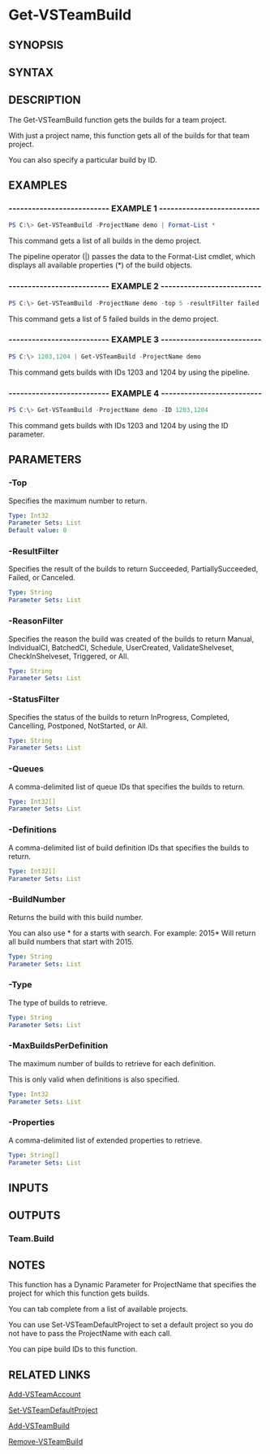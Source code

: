 <!-- #include "./common/header.md" -->

# Get-VSTeamBuild

## SYNOPSIS

<!-- #include "./synopsis/Get-VSTeamBuild.md" -->

## SYNTAX

## DESCRIPTION

The Get-VSTeamBuild function gets the builds for a team project.

With just a project name, this function gets all of the builds for that team project.

You can also specify a particular build by ID.

## EXAMPLES

### -------------------------- EXAMPLE 1 --------------------------

```PowerShell
PS C:\> Get-VSTeamBuild -ProjectName demo | Format-List *
```

This command gets a list of all builds in the demo project.

The pipeline operator (|) passes the data to the Format-List cmdlet, which
displays all available properties (*) of the build objects.

### -------------------------- EXAMPLE 2 --------------------------

```PowerShell
PS C:\> Get-VSTeamBuild -ProjectName demo -top 5 -resultFilter failed
```

This command gets a list of 5 failed builds in the demo project.

### -------------------------- EXAMPLE 3 --------------------------

```PowerShell
PS C:\> 1203,1204 | Get-VSTeamBuild -ProjectName demo
```

This command gets builds with IDs 1203 and 1204 by using the pipeline.

### -------------------------- EXAMPLE 4 --------------------------

```PowerShell
PS C:\> Get-VSTeamBuild -ProjectName demo -ID 1203,1204
```

This command gets builds with IDs 1203 and 1204 by using the ID parameter.

## PARAMETERS

<!-- #include "./params/projectName.md" -->

### -Top

Specifies the maximum number to return.

```yaml
Type: Int32
Parameter Sets: List
Default value: 0
```

### -ResultFilter

Specifies the result of the builds to return Succeeded, PartiallySucceeded, Failed, or Canceled.

```yaml
Type: String
Parameter Sets: List
```

### -ReasonFilter

Specifies the reason the build was created of the builds to return Manual, IndividualCI, BatchedCI, Schedule, UserCreated, ValidateShelveset, CheckInShelveset, Triggered, or All.

```yaml
Type: String
Parameter Sets: List
```

### -StatusFilter

Specifies the status of the builds to return InProgress, Completed, Cancelling, Postponed, NotStarted, or All.

```yaml
Type: String
Parameter Sets: List
```

### -Queues

A comma-delimited list of queue IDs that specifies the builds to return.

```yaml
Type: Int32[]
Parameter Sets: List
```

### -Definitions

A comma-delimited list of build definition IDs that specifies the builds to return.

```yaml
Type: Int32[]
Parameter Sets: List
```

### -BuildNumber

Returns the build with this build number.

You can also use * for a starts with search.
For example: 2015*
Will return all build numbers that start with 2015.

```yaml
Type: String
Parameter Sets: List
```

### -Type

The type of builds to retrieve.

```yaml
Type: String
Parameter Sets: List
```

### -MaxBuildsPerDefinition

The maximum number of builds to retrieve for each definition.

This is only valid when definitions is also specified.

```yaml
Type: Int32
Parameter Sets: List
```

### -Properties

A comma-delimited list of extended properties to retrieve.

```yaml
Type: String[]
Parameter Sets: List
```

<!-- #include "./params/BuildIds.md" -->

## INPUTS

## OUTPUTS

### Team.Build

## NOTES

This function has a Dynamic Parameter for ProjectName that specifies the project for which this function gets builds.

You can tab complete from a list of available projects.

You can use Set-VSTeamDefaultProject to set a default project so you do not have to pass the ProjectName with each call.

You can pipe build IDs to this function.

## RELATED LINKS

[Add-VSTeamAccount](Add-VSTeamAccount.md)

[Set-VSTeamDefaultProject](Set-VSTeamDefaultProject.md)

[Add-VSTeamBuild](Add-VSTeamBuild.md)

[Remove-VSTeamBuild](Remove-VSTeamBuild.md)